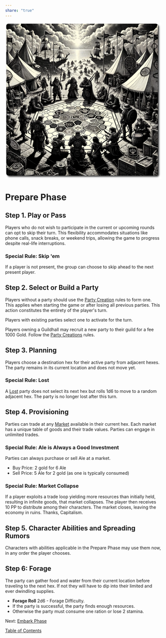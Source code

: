 ```yaml
---
share: "true"
---
```


![prepare-phase](./prepare-phase.png)    
    
# Prepare Phase    
    
## Step 1. **Play or Pass**    
    
Players who do not wish to participate in the current or upcoming rounds can opt to skip their turn. This flexibility accommodates situations like phone calls, snack breaks, or weekend trips, allowing the game to progress despite real-life interruptions.    
    
### Special Rule: Skip 'em    
    
If a player is not present, the group can choose to skip ahead to the next present player.    
    
## Step 2. Select or Build a Party    
    
Players without a party should use the [Party Creation](./Party-Creation.html) rules to form one. This applies when starting the game or after losing all previous parties. This action constitutes the entirety of the player's turn.    
    
Players with existing parties select one to activate for the turn.    
    
Players owning a Guildhall may recruit a new party to their guild for a fee 1000 Gold. Follow the [Party Creations](./Party-Creation.html) rules.    
    
## Step 3. Planning    
    
Players choose a destination hex for their active party from adjacent hexes. The party remains in its current location and does not move yet.    
    
### Special Rule: Lost    
    
A [Lost](Lost.html) party does not select its next hex but rolls 1d6 to move to a random adjacent hex. The party is no longer lost after this turn.    
    
## Step 4. Provisioning    
    
Parties can trade at any [Market](./Market.html) available in their current hex. Each market has a unique table of goods and their trade values. Parties can engage in unlimited trades.    
    
### Special Rule: Ale is Always a Good Investment    
    
Parties can always purchase or sell Ale at a market.    
- Buy Price: 2 gold for 6 Ale    
- Sell Price: 5 Ale for 2 gold (as one is typically consumed)    
    
### Special Rule: Market Collapse    
    
If a player exploits a trade loop yielding more resources than initially held, resulting in infinite goods, that market collapses. The player then receives 10 PP to distribute among their characters. The market closes, leaving the economy in ruins. Thanks, Capitalism.    
    
## Step 5. Character Abilities and Spreading Rumors    
    
Characters with abilities applicable in the Prepare Phase may use them now, in any order the player chooses.    
        
## Step 6: Forage    
    
The party can gather food and water from their current location before traveling to the next hex. If not they will have to dip into their limited and ever dwindling supplies.    
    
- **Forage Roll** 2d6 - Forage Difficulty.    
- If the party is successful, the party finds enough resources.    
- Otherwise the party must consume one ration or lose 2 stamina.    
    
Next: [Embark Phase](./Embark-Phase.html)    
    
[Table of Contents](./Table-of-Contents.html)